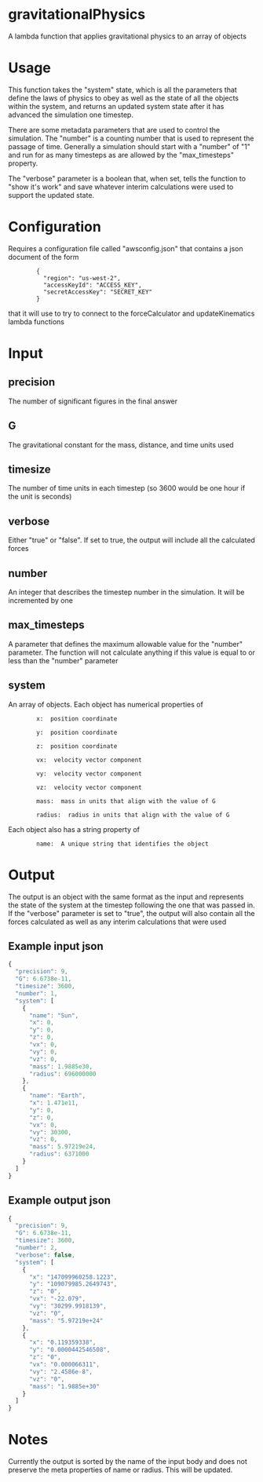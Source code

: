gravitationalPhysics
====================

A lambda function that applies gravitational physics to an array of objects

Usage
=====

This function takes the "system" state, which is all the parameters that define the laws
of physics to obey as well as the state of all the objects within the system, and returns
an updated system state after it has advanced the simulation one timestep.

There are some metadata parameters that are used to control the simulation.  The "number"
is a counting number that is used to represent the passage of time.  Generally a simulation
should start with a "number" of "1" and run for as many timesteps as are allowed by the
"max_timesteps" property.

The "verbose" parameter is a boolean that, when set, tells the function to "show it's work"
and save whatever interim calculations were used to support the updated state.

Configuration
=============

Requires a configuration file called "awsconfig.json" that contains a json document of the form

            {
              "region": "us-west-2",
              "accessKeyId": "ACCESS_KEY",
              "secretAccessKey": "SECRET_KEY"
            }

that it will use to try to connect to the forceCalculator and updateKinematics lambda functions

Input
=====

precision
---------

The number of significant figures in the final answer

G
-----

The gravitational constant for the mass, distance, and time units used

timesize
--------

The number of time units in each timestep (so 3600 would be one hour if the unit is seconds)

verbose
-------

Either "true" or "false".  If set to true, the output will include all the calculated forces

number
------

An integer that describes the timestep number in the simulation.  It will be incremented by
one

max_timesteps
-------------

A parameter that defines the maximum allowable value for the "number" parameter.  The function
will not calculate anything if this value is equal to or less than the "number" parameter

system
------

An array of objects.  Each object has numerical properties of

            x:  position coordinate

            y:  position coordinate

            z:  position coordinate

            vx:  velocity vector component

            vy:  velocity vector component

            vz:  velocity vector component

            mass:  mass in units that align with the value of G

            radius:  radius in units that align with the value of G

Each object also has a string property of

            name:  A unique string that identifies the object

Output
======

The output is an object with the same format as the input and represents the state of the
system at the timestep following the one that was passed in.  If the "verbose" parameter is
set to "true", the output will also contain all the forces calculated as well as any interim
calculations that were used

Example input json
------------------

```js
{
  "precision": 9,
  "G": 6.6738e-11,
  "timesize": 3600,
  "number": 1,
  "system": [
    {
      "name": "Sun",
      "x": 0,
      "y": 0,
      "z": 0,
      "vx": 0,
      "vy": 0,
      "vz": 0,
      "mass": 1.9885e30,
      "radius": 696000000
    },
    {
      "name": "Earth",
      "x": 1.471e11,
      "y": 0,
      "z": 0,
      "vx": 0,
      "vy": 30300,
      "vz": 0,
      "mass": 5.97219e24,
      "radius": 6371000
    }
  ]
}
```

Example output json
------------------

```js
{
  "precision": 9,
  "G": 6.6738e-11,
  "timesize": 3600,
  "number": 2,
  "verbose": false,
  "system": [
    {
      "x": "147099960258.1223",
      "y": "109079985.2649743",
      "z": "0",
      "vx": "-22.079",
      "vy": "30299.9918139",
      "vz": "0",
      "mass": "5.97219e+24"
    },
    {
      "x": "0.119359338",
      "y": "0.0000442546508",
      "z": "0",
      "vx": "0.000066311",
      "vy": "2.4586e-8",
      "vz": "0",
      "mass": "1.9885e+30"
    }
  ]
}
```

Notes
=====

Currently the output is sorted by the name of the input body and does not preserve
the meta properties of name or radius.  This will be updated.